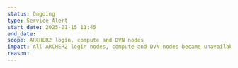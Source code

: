 ```yaml
---
status: Ongoing
type: Service Alert
start_date: 2025-01-15 11:45 
end_date: 
scope: ARCHER2 login, compute and DVN nodes
impact: All ARCHER2 login nodes, compute and DVN nodes became unavailable.  Our team are working with HPE to investigate.  We will provide more information as soon as it becomes available.
reason: 
---
```

